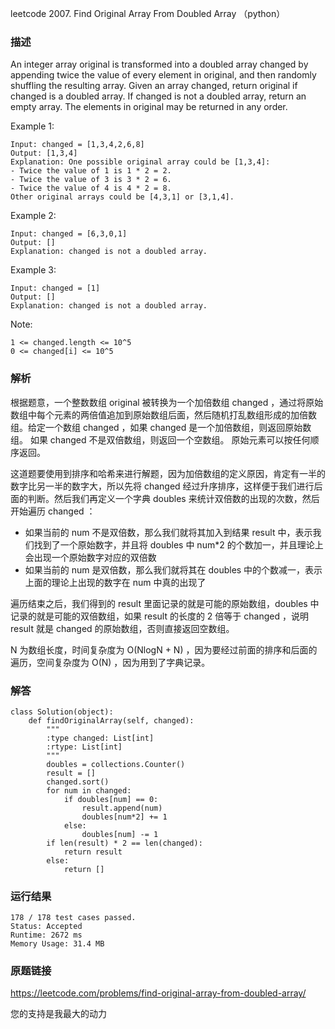 leetcode 2007. Find Original Array From Doubled Array （python）




### 描述

An integer array original is transformed into a doubled array changed by appending twice the value of every element in original, and then randomly shuffling the resulting array. Given an array changed, return original if changed is a doubled array. If changed is not a doubled array, return an empty array. The elements in original may be returned in any order.



Example 1:


	Input: changed = [1,3,4,2,6,8]
	Output: [1,3,4]
	Explanation: One possible original array could be [1,3,4]:
	- Twice the value of 1 is 1 * 2 = 2.
	- Twice the value of 3 is 3 * 2 = 6.
	- Twice the value of 4 is 4 * 2 = 8.
	Other original arrays could be [4,3,1] or [3,1,4].
	
Example 2:


	Input: changed = [6,3,0,1]
	Output: []
	Explanation: changed is not a doubled array.

Example 3:


	Input: changed = [1]
	Output: []
	Explanation: changed is not a doubled array.


Note:

	1 <= changed.length <= 10^5
	0 <= changed[i] <= 10^5


### 解析

根据题意，一个整数数组 original 被转换为一个加倍数组 changed ，通过将原始数组中每个元素的两倍值追加到原始数组后面，然后随机打乱数组形成的加倍数组。给定一个数组 changed ，如果 changed 是一个加倍数组，则返回原始数组。 如果 changed 不是双倍数组，则返回一个空数组。 原始元素可以按任何顺序返回。

这道题要使用到排序和哈希来进行解题，因为加倍数组的定义原因，肯定有一半的数字比另一半的数字大，所以先将 changed 经过升序排序，这样便于我们进行后面的判断。然后我们再定义一个字典  doubles 来统计双倍数的出现的次数，然后开始遍历 changed ：

* 如果当前的 num 不是双倍数，那么我们就将其加入到结果 result 中，表示我们找到了一个原始数字，并且将 doubles 中 num*2 的个数加一，并且理论上会出现一个原始数字对应的双倍数
* 如果当前的 num 是双倍数，那么我们就将其在 doubles 中的个数减一，表示上面的理论上出现的数字在 num 中真的出现了

遍历结束之后，我们得到的 result 里面记录的就是可能的原始数组，doubles 中记录的就是可能的双倍数组，如果 result 的长度的 2 倍等于 changed ，说明 result 就是 changed 的原始数组，否则直接返回空数组。

N 为数组长度，时间复杂度为 O(NlogN + N) ，因为要经过前面的排序和后面的遍历，空间复杂度为 O(N) ，因为用到了字典记录。

### 解答

	class Solution(object):
	    def findOriginalArray(self, changed):
	        """
	        :type changed: List[int]
	        :rtype: List[int]
	        """
	        doubles = collections.Counter()
	        result = []
	        changed.sort()
	        for num in changed:
	            if doubles[num] == 0:
	                result.append(num)
	                doubles[num*2] += 1
	            else:
	                doubles[num] -= 1
	        if len(result) * 2 == len(changed):
	            return result
	        else:
	            return []

### 运行结果


	178 / 178 test cases passed.
	Status: Accepted
	Runtime: 2672 ms
	Memory Usage: 31.4 MB

### 原题链接

https://leetcode.com/problems/find-original-array-from-doubled-array/


您的支持是我最大的动力
